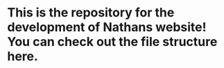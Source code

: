 # This is the repository for the development of Nathans website! You can check out the file structure here. 
